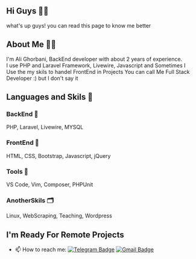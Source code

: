 ## Hi Guys 👋😎
what's up guys! you can read this page to know me better

## About Me 👨‍💻
I'm Ali Ghorbani, BackEnd developer with about 2 years of experience.
<br>
I use PHP and Laravel Framework, Livewire, Javascript and Sometimes I Use the my skils to handel FrontEnd in Projects You can call Me Full Stack Developer :)
but I don't say it
<br>

## Languages and Skils 🤹‍

### BackEnd 🔧
PHP, Laravel, Livewire, MYSQL


### FrontEnd 🎨
<div class="toggle-hide"> HTML, CSS, Bootstrap, Javascript, jQuery </div>
  

### Tools 🧪
VS Code, Vim, Composer, PHPUnit


### AnotherSkils 🗂
Linux, WebScraping, Teaching, Wordpress


## I'm Ready For Remote Projects    
- 📫 How to reach me: 
[![Telegram Badge](https://img.shields.io/badge/-Telegram-blue?style=flat&logo=telegram&logoColor=white&link=https://t.me/alighorbani1381)](https://t.me/alighorbani1381)
[![Gmail Badge](https://img.shields.io/badge/-Gmail-red?style=flat&logo=gmail&logoColor=white&link=alighorbani20002@gmail.com)](mailto:alighorbani20002@gmail.com)
